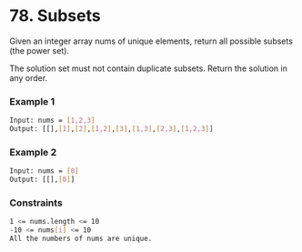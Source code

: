 # 78. Subsets

Given an integer array nums of unique elements, return all possible subsets (the power set).

The solution set must not contain duplicate subsets. Return the solution in any order.

### Example 1
```sh
Input: nums = [1,2,3]
Output: [[],[1],[2],[1,2],[3],[1,3],[2,3],[1,2,3]]
```

### Example 2
```sh
Input: nums = [0]
Output: [[],[0]]
```

### Constraints
```sh
1 <= nums.length <= 10
-10 <= nums[i] <= 10
All the numbers of nums are unique.
```
